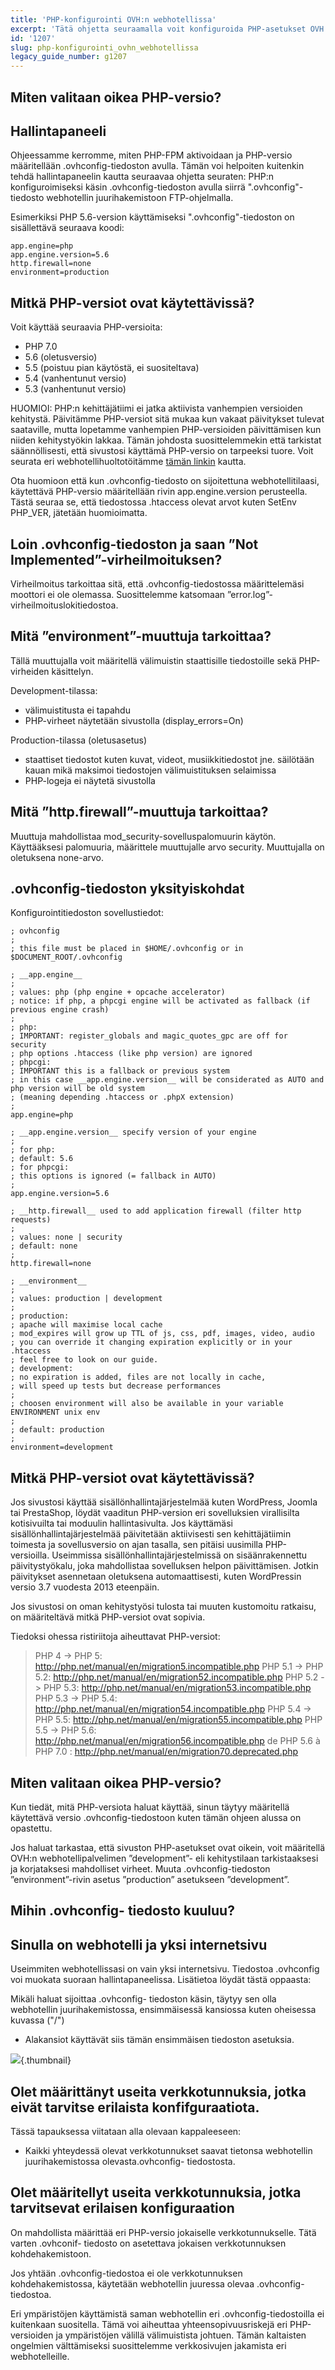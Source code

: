 ```yaml
---
title: 'PHP-konfigurointi OVH:n webhotellissa'
excerpt: 'Tätä ohjetta seuraamalla voit konfiguroida PHP-asetukset OVH:n webhotellissa.'
id: '1207'
slug: php-konfigurointi_ovhn_webhotellissa
legacy_guide_number: g1207
---
```



## Miten valitaan oikea PHP-versio?

## Hallintapaneeli
Ohjeessamme kerromme, miten PHP-FPM aktivoidaan ja PHP-versio määritellään .ovhconfig-tiedoston avulla. Tämän voi helpoiten kuitenkin tehdä hallintapaneelin kautta seuraavaa ohjetta seuraten: []({legacy}1999)
PHP:n konfiguroimiseksi käsin .ovhconfig-tiedoston avulla siirrä ".ovhconfig"-tiedosto webhotellin juurihakemistoon FTP-ohjelmalla.

Esimerkiksi PHP 5.6-version käyttämiseksi ".ovhconfig"-tiedoston on sisällettävä seuraava koodi:


```
app.engine=php
app.engine.version=5.6
http.firewall=none
environment=production
```




## Mitkä PHP-versiot ovat käytettävissä?
Voit käyttää seuraavia PHP-versioita:


- PHP 7.0
- 5.6 (oletusversio)
- 5.5 (poistuu pian käytöstä, ei suositeltava)
- 5.4 (vanhentunut versio)
- 5.3 (vanhentunut versio)


HUOMIOI: PHP:n kehittäjätiimi ei jatka aktiivista vanhempien versioiden kehitystä. Päivitämme PHP-versiot sitä mukaa kun vakaat päivitykset tulevat saataville, mutta lopetamme vanhempien PHP-versioiden päivittämisen kun niiden kehitystyökin lakkaa. Tämän johdosta suosittelemmekin että tarkistat säännöllisesti, että sivustosi käyttämä PHP-versio on tarpeeksi tuore. Voit seurata eri webhotellihuoltotöitämme [tämän linkin](https://status.ovh.net) kautta.

Ota huomioon että kun .ovhconfig-tiedosto on sijoitettuna webhotellitilaasi, käytettävä PHP-versio määritellään rivin app.engine.version perusteella. Tästä seuraa se, että tiedostossa .htaccess olevat arvot kuten SetEnv PHP_VER, jätetään huomioimatta.


## Loin .ovhconfig-tiedoston ja saan ”Not Implemented”-virheilmoituksen?
Virheilmoitus tarkoittaa sitä, että .ovhconfig-tiedostossa määrittelemäsi moottori ei ole olemassa. Suosittelemme katsomaan ”error.log”-virheilmoituslokitiedostoa.


## Mitä ”environment”-muuttuja tarkoittaa?
Tällä muuttujalla voit määritellä välimuistin staattisille tiedostoille sekä PHP-virheiden käsittelyn.

Development-tilassa:

- välimuistitusta ei tapahdu
- PHP-virheet näytetään sivustolla (display_errors=On)

Production-tilassa (oletusasetus)
- staattiset tiedostot kuten kuvat, videot, musiikkitiedostot jne. säilötään kauan mikä maksimoi tiedostojen välimuistituksen selaimissa
- PHP-logeja ei näytetä sivustolla




## Mitä ”http.firewall”-muuttuja tarkoittaa?
Muuttuja mahdollistaa mod_security-sovelluspalomuurin käytön. Käyttääksesi palomuuria, määrittele muuttujalle arvo security. Muuttujalla on oletuksena none-arvo.


## .ovhconfig-tiedoston yksityiskohdat
Konfigurointitiedoston sovellustiedot:


```
; ovhconfig
;
; this file must be placed in $HOME/.ovhconfig or in $DOCUMENT_ROOT/.ovhconfig

; __app.engine__
;
; values: php (php engine + opcache accelerator)
; notice: if php, a phpcgi engine will be activated as fallback (if previous engine crash)
;
; php:
; IMPORTANT: register_globals and magic_quotes_gpc are off for security
; php options .htaccess (like php version) are ignored
; phpcgi:
; IMPORTANT this is a fallback or previous system
; in this case __app.engine.version__ will be considerated as AUTO and php version will be old system
; (meaning depending .htaccess or .phpX extension)
;
app.engine=php

; __app.engine.version__ specify version of your engine
;
; for php:
; default: 5.6
; for phpcgi:
; this options is ignored (= fallback in AUTO)
;
app.engine.version=5.6

; __http.firewall__ used to add application firewall (filter http requests)
;
; values: none | security
; default: none
;
http.firewall=none

; __environment__
;
; values: production | development
;
; production:
; apache will maximise local cache
; mod_expires will grow up TTL of js, css, pdf, images, video, audio
; you can override it changing expiration explicitly or in your .htaccess
; feel free to look on our guide.
; development:
; no expiration is added, files are not locally in cache,
; will speed up tests but decrease performances
;
; choosen environment will also be available in your variable ENVIRONMENT unix env
;
; default: production
;
environment=development
```




## Mitkä PHP-versiot ovat käytettävissä?
Jos sivustosi käyttää sisällönhallintajärjestelmää kuten WordPress, Joomla tai PrestaShop, löydät vaaditun PHP-version eri sovelluksien virallisilta kotisivuilta tai moduulin hallintasivulta. Jos käyttämäsi sisällönhallintajärjestelmää päivitetään aktiivisesti sen kehittäjätiimin toimesta ja sovellusversio on ajan tasalla, sen pitäisi uusimilla PHP-versioilla. Useimmissa sisällönhallintajärjestelmissä on sisäänrakennettu päivitystyökalu, joka mahdollistaa sovelluksen helpon päivittämisen. Jotkin päivitykset asennetaan oletuksena automaattisesti, kuten WordPressin versio 3.7 vuodesta 2013 eteenpäin. 

Jos sivustosi on oman kehitystyösi tulosta tai muuten kustomoitu ratkaisu, on määriteltävä mitkä PHP-versiot ovat sopivia.

Tiedoksi ohessa ristiriitoja aiheuttavat PHP-versiot:
> PHP 4 -> PHP 5: http://php.net/manual/en/migration5.incompatible.php
> PHP 5.1 -> PHP 5.2: http://php.net/manual/en/migration52.incompatible.php
> PHP 5.2 -> PHP 5.3: http://php.net/manual/en/migration53.incompatible.php
> PHP 5.3 -> PHP 5.4: http://php.net/manual/en/migration54.incompatible.php
> PHP 5.4 -> PHP 5.5: http://php.net/manual/en/migration55.incompatible.php
> PHP 5.5 -> PHP 5.6: http://php.net/manual/en/migration56.incompatible.php
> de PHP 5.6 à PHP 7.0 : http://php.net/manual/en/migration70.deprecated.php


## Miten valitaan oikea PHP-versio?
Kun tiedät, mitä PHP-versiota haluat käyttää, sinun täytyy määritellä käytettävä versio .ovhconfig-tiedostoon kuten tämän ohjeen alussa on opastettu.

Jos haluat tarkastaa, että sivuston PHP-asetukset ovat oikein, voit määritellä OVH:n webhotellipalvelimen ”development”- eli kehitystilaan tarkistaaksesi ja korjataksesi mahdolliset virheet. Muuta .ovhconfig-tiedoston ”environment”-rivin asetus ”production” asetukseen ”development”.


## Mihin .ovhconfig- tiedosto kuuluu?

## Sinulla on webhotelli ja yksi internetsivu
Useimmiten webhotellissasi on vain yksi internetsivu.
Tiedostoa .ovhconfig voi muokata suoraan hallintapaneelissa. Lisätietoa löydät tästä oppaasta: []({legacy}1999)

Mikäli haluat sijoittaa .ovhconfig- tiedoston käsin, täytyy sen olla webhotellin juurihakemistossa, ensimmäisessä kansiossa kuten oheisessa kuvassa ("/")


- Alakansiot käyttävät siis tämän ensimmäisen tiedoston asetuksia.



![](images/img_3764.jpg){.thumbnail}

## Olet määrittänyt useita verkkotunnuksia, jotka eivät tarvitse erilaista konfifguraatiota.
Tässä tapauksessa viitataan alla olevaan kappaleeseen:


- Kaikki yhteydessä olevat verkkotunnukset saavat tietonsa webhotellin juurihakemistossa olevasta.ovhconfig- tiedostosta.



## Olet määritellyt useita verkkotunnuksia, jotka tarvitsevat erilaisen konfiguraation
On mahdollista määrittää eri PHP-versio jokaiselle verkkotunnukselle. Tätä varten .ovhconif- tiedosto on asetettava jokaisen verkkotunnuksen kohdehakemistoon.

Jos yhtään .ovhconfig-tiedostoa ei ole verkkotunnuksen kohdehakemistossa, käytetään webhotellin juuressa olevaa .ovhconfig-tiedostoa.

Eri ympäristöjen käyttämistä saman webhotellin eri .ovhconfig-tiedostoilla ei kuitenkaan suositella. Tämä voi aiheuttaa yhteensopivuusriskejä eri PHP-versioiden ja ympäristöjen välillä välimuistista johtuen. Tämän kaltaisten ongelmien välttämiseksi suosittelemme verkkosivujen jakamista eri webhotelleille.

